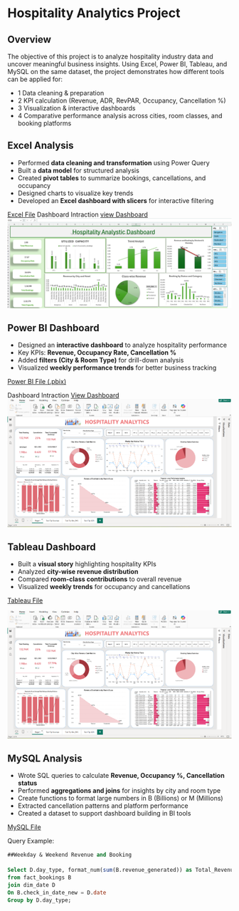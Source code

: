 #  Hospitality Analytics Project
## Overview 
The objective of this project is to analyze hospitality industry data and uncover meaningful business insights.
Using Excel, Power BI, Tableau, and MySQL on the same dataset, the project demonstrates how different tools can be applied for:

- 1 Data cleaning & preparation
- 2 KPI calculation (Revenue, ADR, RevPAR, Occupancy, Cancellation %)
- 3 Visualization & interactive dashboards
- 4 Comparative performance analysis across cities, room classes, and booking platforms
 
##  Excel Analysis
- Performed **data cleaning and transformation** using Power Query  
- Built a **data model** for structured analysis  
- Created **pivot tables** to summarize bookings, cancellations, and occupancy  
- Designed charts to visualize key trends  
- Developed an **Excel dashboard with slicers** for interactive filtering  

 [Excel File](https://github.com/laybaismail12345/Hospitality-Project/blob/main/Hospitality_Analytics_Dashboard2.csv)
 Dashboard Intraction <a href="https://github.com/laybaismail12345/Hospitality-Project/blob/main/Screenshot%20Excel.png"> view Dashboard</a>
![Excel Dashboard](https://github.com/laybaismail12345/Hospitality-Project/blob/main/Screenshot%20Excel.png)

##  Power BI Dashboard
- Designed an **interactive dashboard** to analyze hospitality performance  
- Key KPIs: **Revenue, Occupancy Rate, Cancellation %**  
- Added **filters (City & Room Type)** for drill-down analysis  
- Visualized **weekly performance trends** for better business tracking  

 [Power BI File (.pbix)](https://github.com/laybaismail12345/Hospitality-Project/blob/main/Hospitality_Analatics_Dashboard%20power%20bi.pbix)  

 Dashboard Intraction <a href="https://github.com/laybaismail12345/Hospitality-Project/blob/main/Screenshot%202025-09-05%20121607.png"> View Dashboard<a/>
![Power BI Dashboard](https://github.com/laybaismail12345/Hospitality-Project/blob/main/Screenshot%202025-09-05%20121607.png)

##  Tableau Dashboard
- Built a **visual story** highlighting hospitality KPIs  
- Analyzed **city-wise revenue distribution**  
- Compared **room-class contributions** to overall revenue  
- Visualized **weekly trends** for occupancy and cancellations  

 [Tableau File](https://github.com/laybaismail12345/Hospitality-Project/blob/main/Tableau%20Hospitality%20Analytics%20Dashboard.twbx)

![Power BI Dashboard](https://github.com/laybaismail12345/Hospitality-Project/blob/main/Screenshot%202025-09-05%20121607.png)


##  MySQL Analysis
- Wrote SQL queries to calculate **Revenue, Occupancy %, Cancellation status**  
- Performed **aggregations and joins** for insights by city and room type
- Create functions to format large numbers in B (Billions) or M (Millions)
- Extracted cancellation patterns and platform performance  
- Created a dataset to support dashboard building in BI tools  

 [MySQL File](https://github.com/laybaismail12345/Hospitality-Project/blob/main/MySQL%20Hospitality%20Analytics%20Project.sql)

 Query Example:  
```sql
##Weekday & Weekend Revenue and Booking

Select D.day_type, format_num(sum(B.revenue_generated)) as Total_Revenue , count(B.booking_status) as Total_Bookings
from fact_bookings B
join dim_date D
On B.check_in_date_new = D.date
Group by D.day_type;
  
